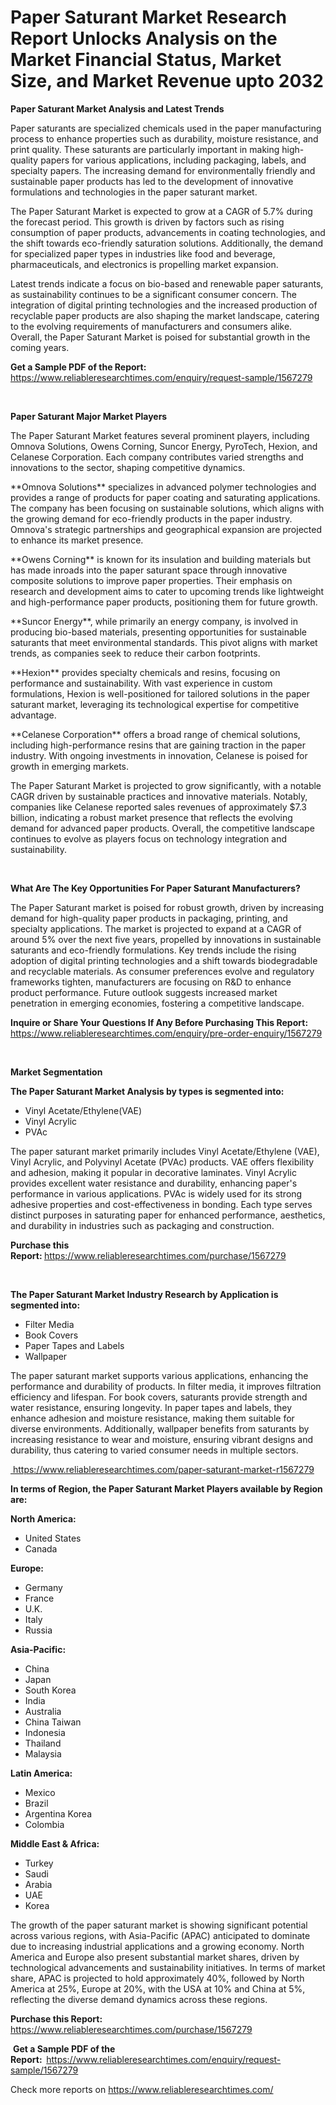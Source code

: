 <p><h1>Paper Saturant Market Research Report Unlocks Analysis on the Market Financial Status, Market Size, and Market Revenue upto 2032</h1></p><p><strong>Paper Saturant Market Analysis and Latest Trends</strong></p>
<p><p>Paper saturants are specialized chemicals used in the paper manufacturing process to enhance properties such as durability, moisture resistance, and print quality. These saturants are particularly important in making high-quality papers for various applications, including packaging, labels, and specialty papers. The increasing demand for environmentally friendly and sustainable paper products has led to the development of innovative formulations and technologies in the paper saturant market.</p><p>The Paper Saturant Market is expected to grow at a CAGR of 5.7% during the forecast period. This growth is driven by factors such as rising consumption of paper products, advancements in coating technologies, and the shift towards eco-friendly saturation solutions. Additionally, the demand for specialized paper types in industries like food and beverage, pharmaceuticals, and electronics is propelling market expansion.</p><p>Latest trends indicate a focus on bio-based and renewable paper saturants, as sustainability continues to be a significant consumer concern. The integration of digital printing technologies and the increased production of recyclable paper products are also shaping the market landscape, catering to the evolving requirements of manufacturers and consumers alike. Overall, the Paper Saturant Market is poised for substantial growth in the coming years.</p></p>
<p><strong>Get a Sample PDF of the Report:&nbsp;</strong> <a href="https://www.reliableresearchtimes.com/enquiry/request-sample/1567279?utm_campaign=3358&utm_medium=2&utm_source=Github&utm_content=ia&utm_term=22032025&utm_id=paper-saturant">https://www.reliableresearchtimes.com/enquiry/request-sample/1567279</a></p>
<p>&nbsp;</p>
<p><strong>Paper Saturant Major Market Players</strong></p>
<p><p>The Paper Saturant Market features several prominent players, including Omnova Solutions, Owens Corning, Suncor Energy, PyroTech, Hexion, and Celanese Corporation. Each company contributes varied strengths and innovations to the sector, shaping competitive dynamics.</p><p>**Omnova Solutions** specializes in advanced polymer technologies and provides a range of products for paper coating and saturating applications. The company has been focusing on sustainable solutions, which aligns with the growing demand for eco-friendly products in the paper industry. Omnova's strategic partnerships and geographical expansion are projected to enhance its market presence.</p><p>**Owens Corning** is known for its insulation and building materials but has made inroads into the paper saturant space through innovative composite solutions to improve paper properties. Their emphasis on research and development aims to cater to upcoming trends like lightweight and high-performance paper products, positioning them for future growth.</p><p>**Suncor Energy**, while primarily an energy company, is involved in producing bio-based materials, presenting opportunities for sustainable saturants that meet environmental standards. This pivot aligns with market trends, as companies seek to reduce their carbon footprints.</p><p>**Hexion** provides specialty chemicals and resins, focusing on performance and sustainability. With vast experience in custom formulations, Hexion is well-positioned for tailored solutions in the paper saturant market, leveraging its technological expertise for competitive advantage.</p><p>**Celanese Corporation** offers a broad range of chemical solutions, including high-performance resins that are gaining traction in the paper industry. With ongoing investments in innovation, Celanese is poised for growth in emerging markets.</p><p>The Paper Saturant Market is projected to grow significantly, with a notable CAGR driven by sustainable practices and innovative materials. Notably, companies like Celanese reported sales revenues of approximately $7.3 billion, indicating a robust market presence that reflects the evolving demand for advanced paper products. Overall, the competitive landscape continues to evolve as players focus on technology integration and sustainability.</p></p>
<p>&nbsp;</p>
<p><strong>What Are The Key Opportunities For Paper Saturant Manufacturers?</strong></p>
<p><p>The Paper Saturant market is poised for robust growth, driven by increasing demand for high-quality paper products in packaging, printing, and specialty applications. The market is projected to expand at a CAGR of around 5% over the next five years, propelled by innovations in sustainable saturants and eco-friendly formulations. Key trends include the rising adoption of digital printing technologies and a shift towards biodegradable and recyclable materials. As consumer preferences evolve and regulatory frameworks tighten, manufacturers are focusing on R&D to enhance product performance. Future outlook suggests increased market penetration in emerging economies, fostering a competitive landscape.</p></p>
<p><strong>Inquire or Share Your Questions If Any Before Purchasing This Report:</strong> <a href="https://www.reliableresearchtimes.com/enquiry/pre-order-enquiry/1567279?utm_campaign=3358&utm_medium=2&utm_source=Github&utm_content=ia&utm_term=22032025&utm_id=paper-saturant">https://www.reliableresearchtimes.com/enquiry/pre-order-enquiry/1567279</a></p>
<p>&nbsp;</p>
<p><strong>Market Segmentation</strong></p>
<p><strong>The Paper Saturant Market Analysis by types is segmented into:</strong></p>
<p><ul><li>Vinyl Acetate/Ethylene(VAE)</li><li>Vinyl Acrylic</li><li>PVAc</li></ul></p>
<p><p>The paper saturant market primarily includes Vinyl Acetate/Ethylene (VAE), Vinyl Acrylic, and Polyvinyl Acetate (PVAc) products. VAE offers flexibility and adhesion, making it popular in decorative laminates. Vinyl Acrylic provides excellent water resistance and durability, enhancing paper's performance in various applications. PVAc is widely used for its strong adhesive properties and cost-effectiveness in bonding. Each type serves distinct purposes in saturating paper for enhanced performance, aesthetics, and durability in industries such as packaging and construction.</p></p>
<p><strong>Purchase this Report:&nbsp;</strong><a href="https://www.reliableresearchtimes.com/purchase/1567279?utm_campaign=3358&utm_medium=2&utm_source=Github&utm_content=ia&utm_term=22032025&utm_id=paper-saturant">https://www.reliableresearchtimes.com/purchase/1567279</a></p>
<p>&nbsp;</p>
<p><strong>The Paper Saturant Market Industry Research by Application is segmented into:</strong></p>
<p><ul><li>Filter Media</li><li>Book Covers</li><li>Paper Tapes and Labels</li><li>Wallpaper</li></ul></p>
<p><p>The paper saturant market supports various applications, enhancing the performance and durability of products. In filter media, it improves filtration efficiency and lifespan. For book covers, saturants provide strength and water resistance, ensuring longevity. In paper tapes and labels, they enhance adhesion and moisture resistance, making them suitable for diverse environments. Additionally, wallpaper benefits from saturants by increasing resistance to wear and moisture, ensuring vibrant designs and durability, thus catering to varied consumer needs in multiple sectors.</p></p>
<p><a href="https://www.reliableresearchtimes.com/paper-saturant-market-r1567279?utm_campaign=3358&utm_medium=2&utm_source=Github&utm_content=ia&utm_term=22032025&utm_id=paper-saturant">&nbsp;https://www.reliableresearchtimes.com/paper-saturant-market-r1567279</a></p>
<p><strong>In terms of Region, the Paper Saturant Market Players available by Region are:</strong></p>
<p>
    <p> <strong> North America: </strong>
        <ul>
            <li>United States</li>
            <li>Canada</li>
        </ul>
        </p> 
    <p> <strong> Europe: </strong>
        <ul>
            <li>Germany</li>
            <li>France</li>
            <li>U.K.</li>
            <li>Italy</li>
            <li>Russia</li>
        </ul>
        </p> 
    <p> <strong> Asia-Pacific: </strong>
        <ul>
            <li>China</li>
            <li>Japan</li>
            <li>South Korea</li>
            <li>India</li>
            <li>Australia</li>
            <li>China Taiwan</li>
            <li>Indonesia</li>
            <li>Thailand</li>
            <li>Malaysia</li>
        </ul>
        </p> 
    <p> <strong> Latin America: </strong>
        <ul>
            <li>Mexico</li>
            <li>Brazil</li>
            <li>Argentina Korea</li>
            <li>Colombia</li>
        </ul>
        </p> 
    <p> <strong> Middle East & Africa: </strong>
        <ul>
            <li>Turkey</li>
            <li>Saudi</li>
            <li>Arabia</li>
            <li>UAE</li>
            <li>Korea</li>
        </ul>
    </p>
    </p>
<p><p>The growth of the paper saturant market is showing significant potential across various regions, with Asia-Pacific (APAC) anticipated to dominate due to increasing industrial applications and a growing economy. North America and Europe also present substantial market shares, driven by technological advancements and sustainability initiatives. In terms of market share, APAC is projected to hold approximately 40%, followed by North America at 25%, Europe at 20%, with the USA at 10% and China at 5%, reflecting the diverse demand dynamics across these regions.</p></p>
<p><strong>Purchase this Report: </strong><a href="https://www.reliableresearchtimes.com/purchase/1567279?utm_campaign=3358&utm_medium=2&utm_source=Github&utm_content=ia&utm_term=22032025&utm_id=paper-saturant">https://www.reliableresearchtimes.com/purchase/1567279</a></p>
<p>&nbsp;<strong>Get a Sample PDF of the Report:&nbsp;&nbsp;</strong><a href="https://www.reliableresearchtimes.com/enquiry/request-sample/1567279?utm_campaign=3358&utm_medium=2&utm_source=Github&utm_content=ia&utm_term=22032025&utm_id=paper-saturant">https://www.reliableresearchtimes.com/enquiry/request-sample/1567279</a></p>
<p><strong></strong></p>
<p>Check more reports on <a href="https://www.reliableresearchtimes.com/?utm_campaign=3358&utm_medium=2&utm_source=Github&utm_content=ia&utm_term=22032025&utm_id=paper-saturant">https://www.reliableresearchtimes.com/</a></p>